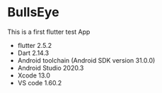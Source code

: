 # BullsEye
This is a first flutter test App 

- flutter 2.5.2
- Dart 2.14.3
- Android toolchain (Android SDK version 31.0.0)
- Android Studio 2020.3
- Xcode 13.0
- VS code 1.60.2

